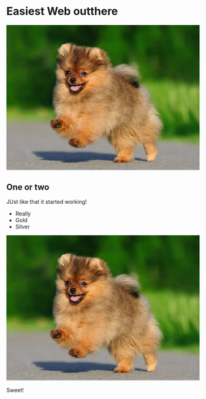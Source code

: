 # Easiest Web outthere

![Cute Puppy](pompuppy.jpg)

## One or two
JUst like that it started working!

- Really
- Gold 
- Silver

![Cute Puppy](pompuppy.jpg)


Sweet!